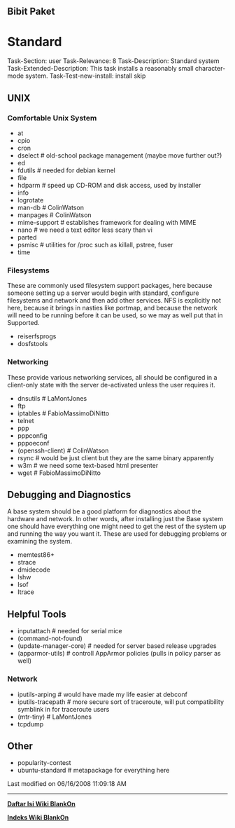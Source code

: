 ## Bibit Paket
# Standard
Task-Section: user
Task-Relevance: 8
Task-Description: Standard system
Task-Extended-Description: This task installs a reasonably small character-mode
system.
Task-Test-new-install: install skip

## UNIX
### Comfortable Unix System
 * at
 * cpio
 * cron
 * dselect           # old-school package management (maybe move further out?)
 * ed
 * fdutils           # needed for debian kernel
 * file
 * hdparm            # speed up CD-ROM and disk access, used by installer
 * info
 * logrotate
 * man-db            # ColinWatson
 * manpages          # ColinWatson
 * mime-support      # establishes framework for dealing with MIME
 * nano              # we need a text editor less scary than vi
 * parted
 * psmisc            # utilities for /proc such as killall, pstree, fuser
 * time
### Filesystems
These are commonly used filesystem support packages, here because someone
setting up a server would begin with standard, configure filesystems and
network and then add other services. NFS is explicitly not here, because it
brings in nasties like portmap, and because the network will need to be running
before it can be used, so we may as well put that in Supported.
 * reiserfsprogs
 * dosfstools
### Networking
These provide various networking services, all should be configured in a
client-only state with the server de-activated unless the user requires it.
 * dnsutils       # LaMontJones
 * ftp
 * iptables       # FabioMassimoDiNitto
 * telnet
 * ppp
 * pppconfig
 * pppoeconf
 * (openssh-client) # ColinWatson
 * rsync          # would be just client but they are the same binary
apparently
 * w3m            # we need some text-based html presenter
 * wget           # FabioMassimoDiNitto
## Debugging and Diagnostics
A base system should be a good platform for diagnostics about the hardware and
network. In other words, after installing just the Base system one should have
everything one might need to get the rest of the system up and running the way
you want it.
These are used for debugging problems or examining the system.
 * memtest86+
 * strace
 * dmidecode
 * lshw
 * lsof
 * ltrace
## Helpful Tools
 * inputattach # needed for serial mice
 * (command-not-found)
 * (update-manager-core)  # needed for server based release upgrades
 * (apparmor-utils) # controll AppArmor policies (pulls in policy parser as
well)
### Network
 * iputils-arping     # would have made my life easier at debconf
 * iputils-tracepath  # more secure sort of traceroute, will put compatibility
symblink in for traceroute users
 * (mtr-tiny)           # LaMontJones
 * tcpdump
## Other
 * popularity-contest
 * ubuntu-standard # metapackage for everything here

Last modified on 06/16/2008 11:09:18 AM
 
---
[**Daftar Isi Wiki BlankOn**](/DaftarIsi/README.md)
 
[**Indeks Wiki BlankOn**](/Indeks.md)
